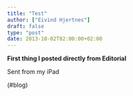 ```yaml
---
title: "Test"
author: ["Eivind Hjertnes"]
draft: false
type: "post"
date: 2013-10-02T02:00:00+02:00
---
```


**First thing I posted directly from Editorial**

Sent from my iPad

(#blog)
